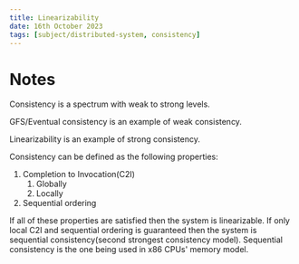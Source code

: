 ```yaml
---
title: Linearizability
date: 16th October 2023
tags: [subject/distributed-system, consistency]
---
```

# Notes
Consistency is a spectrum with weak to strong levels.

GFS/Eventual consistency is an example of weak consistency.

Linearizability is an example of strong consistency.

Consistency can be defined as the following properties:
1) Completion to Invocation(C2I)
	1) Globally
	2) Locally
2) Sequential ordering 

If all of these properties are satisfied then the system is linearizable.
If only local C2I and sequential ordering is guaranteed then the system is sequential consistency(second strongest consistency model). Sequential consistency is the one being used in x86 CPUs' memory model.